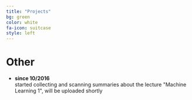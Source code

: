 ```yaml
---
title: "Projects"
bg: green
color: white 
fa-icon: suitcase
style: left
---
```


# Other

* __since 10/2016__ <br/>
started collecting and scanning summaries about the lecture "Machine Learning 1", will be uploaded shortly
